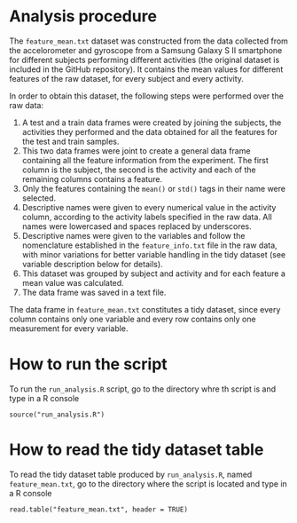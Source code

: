 # Analysis procedure

The `feature_mean.txt` dataset was constructed from the data collected from the accelorometer and gyroscope from a Samsung Galaxy S II smartphone for different subjects performing different activities (the original dataset is included in the GitHub repository). It contains the mean values for different features of the raw dataset, for every subject and every activity.

In order to obtain this dataset, the following steps were performed over the raw data: 

1. A test and a train data frames were created by joining the subjects, the activities they performed and the data obtained for all the features for the test and train samples.
1. This two data frames were joint to create a general data frame containing all the feature information from the experiment. The first column is the subject, the second is the activity and each of the remaining columns contains a feature.
1. Only the features containing the `mean()` or `std()` tags in their name were selected.
1. Descriptive names were given to every numerical value in the activity column, according to the activity labels specified in the raw data. All names were lowercased and spaces replaced by underscores.
1. Descriptive names were given to the variables and follow the nomenclature established in the `feature_info.txt` file in the raw data, with minor variations for better variable handling in the tidy dataset (see variable description below for details).
1. This dataset was grouped by subject and activity and for each feature a mean value was calculated.
1. The data frame was saved in a text file.

The data frame in `feature_mean.txt` constitutes a tidy dataset, since every column contains only one variable and every row contains only one measurement for every variable.

# How to run the script

To run the `run_analysis.R` script, go to the directory whre th script is and type in a R console

```
source("run_analysis.R")
```
# How to read the tidy dataset table

To read the tidy dataset table produced by `run_analysis.R`, named `feature_mean.txt`, go to the directory where the script is located and type in a R console

```
read.table("feature_mean.txt", header = TRUE)
```